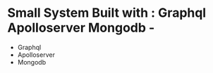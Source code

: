 # Small System Built with : Graphql Apolloserver Mongodb -

<ul>
      <li> Graphql </li> 
      <li> Apolloserver </li> 
      <li> Mongodb </li> 
</ul>
